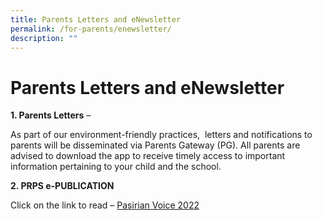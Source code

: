 ```yaml
---
title: Parents Letters and eNewsletter
permalink: /for-parents/enewsletter/
description: ""
---
```

# **Parents Letters and eNewsletter**

**1\. Parents Letters** –

As part of our environment-friendly practices,  letters and notifications to parents will be disseminated via Parents Gateway (PG). All parents are advised to download the app to receive timely access to important information pertaining to your child and the school. 

**2\. PRPS e-PUBLICATION**

Click on the link to read – [Pasirian Voice 2022](https://pasirrispri.moe.edu.sg/wp-content/uploads/2022/07/Pasirian-Voice_2022-Final.pdf)